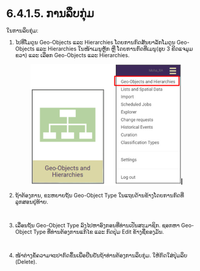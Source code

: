 # 6.4.1.5. ການລຶບກຸ່ມ

ໃນການລຶບກຸ່ມ:

1.  ໄປທີ່ໂມດູນ Geo-Objects ແລະ Hierarchies ໂດຍການກົດສັນຍາລັກໂມດູນ Geo-Objects ແລະ Hierarchies ໃນໜ້າເມນູຫຼັກ ຫຼື ໂດຍການກົດທີ່ເມນູ(ຮູບ 3 ຂີດແຈມູມຂວາ) ແລະ ເລືອກ Geo-Objects ແລະ Hierarchies.

    <figure><img src="../../../../../.gitbook/assets/image (1) (1) (1) (1) (1).png" alt=""><figcaption></figcaption></figure>
2.  ຖ້າຕ້ອງການ, ຂະຫຍາຍຖັນ Geo-Object Type ໃນແຖບດ້ານຂ້າງໂດຍການກົດທີ່ລູກສອນຢູ່ທ້າຍ.

    <figure><img src="../../../../../.gitbook/assets/image (6) (1) (1).png" alt=""><figcaption></figcaption></figure>
3.  ເລື່ອນຖັນ Geo-Object Type ລົງໄປຫາອົງກອນທີ່ທ່ານເປັນສະມາຊິກ. ຊອກຫາ Geo-Object Type ທີ່ທ່ານຕ້ອງການແກ້ໄຂ ແລະ ກົດປຸ່ມ Edit ຂ້າງຊື່ຂອງມັນ.

    <figure><img src="../../../../../.gitbook/assets/image (9) (1).png" alt=""><figcaption></figcaption></figure>
4.  ໜ້າຕ່າງຂໍ້ຄວາມຈະປາກົດຂຶ້ນເພື່ອຢືນຢັນຖ້າທ່ານຕ້ອງການລຶບກຸ່ມ. ໃຫ້ກົດໃສ່ປຸ່ມລຶບ (Delete).

    <figure><img src="https://lh4.googleusercontent.com/hSN-Kajhuxm1nWz5LJoNuSnBhKxcg_GSJ2V57g3Muy6h7WlXQc-pXGmaVYpnEsrif1OYya0AKkIt4x-hk3PNJF6_JJtlaVeaB_BEW20zX21H7Pkjj5J71xyAMn6Xi5sO85dzScb_V63PVHBUVW-UIgdBmvKSQwT_rE_SqyUiGiVGdSiLbCRPNLwS" alt=""><figcaption></figcaption></figure>
